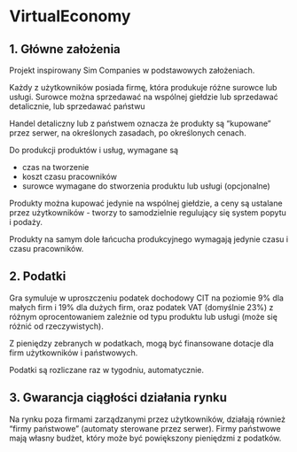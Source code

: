 # VirtualEconomy

## 1. Główne założenia

Projekt inspirowany Sim Companies w podstawowych założeniach. 

Każdy z użytkowników posiada firmę, która produkuje różne surowce lub usługi. Surowce można sprzedawać na wspólnej giełdzie lub sprzedawać detalicznie, lub sprzedawać państwu

Handel detaliczny lub z państwem oznacza że produkty są “kupowane” przez serwer, na określonych zasadach, po określonych cenach.

Do produkcji produktów i usług, wymagane są

- czas na tworzenie
- koszt czasu pracowników
- surowce wymagane do stworzenia produktu lub usługi (opcjonalne)

Produkty można kupować jedynie na wspólnej giełdzie, a ceny są ustalane przez użytkowników - tworzy to samodzielnie regulujący się system popytu i podaży.

Produkty na samym dole łańcucha produkcyjnego wymagają jedynie czasu i czasu pracowników.

## 2. Podatki

Gra symuluje w uproszczeniu podatek dochodowy CIT na poziomie 9% dla małych firm i 19% dla dużych firm, oraz podatek VAT (domyślnie 23%) z różnym oprocentowaniem zależnie od typu produktu lub usługi (może się różnić od rzeczywistych).

Z pieniędzy zebranych w podatkach, mogą być finansowane dotacje dla firm użytkowników i państwowych.

Podatki są rozliczane raz w tygodniu, automatycznie.

## 3. Gwarancja ciągłości działania rynku

Na rynku poza firmami zarządzanymi przez użytkowników, działają również “firmy państwowe” (automaty sterowane przez serwer). Firmy państwowe mają własny budżet, który może być powiększony pieniędzmi z podatków.

